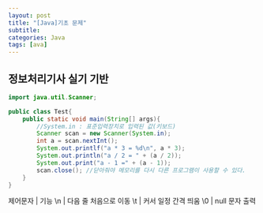```yaml
---
layout: post
title: "[Java]기초 문제"
subtitle: 
categories: Java
tags: [ava]
--- 
```

## 정보처리기사 실기 기반

```JAVA
import java.util.Scanner;

public class Test{
    public static void main(String[] args){
        //System.in : 표준입력장치로 입력된 값(키보드)
        Scanner scan = new Scanner(System.in);
        int a = scan.nextInt();
        System.out.printlf("a * 3 = %d\n", a * 3);
        System.out.println("a / 2 = " + (a / 2));
        System.out.print("a - 1 =" + (a - 1));
        scan.close(); //닫아줘야 메모리를 다시 다른 프로그램이 사용할 수 있다.
    }
}
```

제어문자 | 기능
\n     | 다음 줄 처음으로 이동
\t     | 커서 일정 간격 띄움
\0     | null 문자 출력

